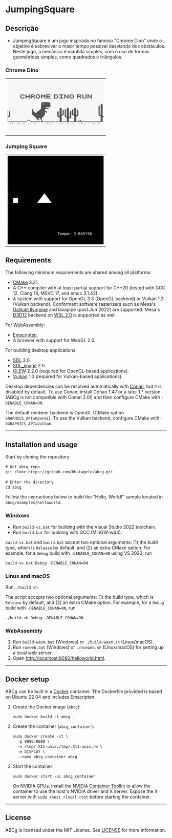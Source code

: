 # JumpingSquare

## Descrição
* JumpingSquare é um jogo inspirado no famoso "Chrome Dino" onde o objetivo é sobreviver o maior tempo possível desviando dos obstáculos. Neste jogo, a mecânica é mantida simples, com o uso de formas geométricas simples, como quadrados e triângulos.

### Chrome Dino
<table>
  <tr>
    <td>
      <img src="https://github.com/MatheusFama/CG-Assets/blob/main/ChronoDino.jpeg" width="300">
    </td>
  </tr>
</table>

### Jumping Square

<table>
  <tr>
    <td>
      <img src="https://github.com/MatheusFama/CG-Assets/blob/main/jumpingSquare.png" width="300">
    </td>
  </tr>
</table>


## Requirements

The following minimum requirements are shared among all platforms:

*   [CMake](https://cmake.org/) 3.21.
*   A C++ compiler with at least partial support for C++20 (tested with GCC 12, Clang 16, MSVC 17, and emcc 3.1.42).
*   A system with support for OpenGL 3.3 (OpenGL backend) or Vulkan 1.3 (Vulkan backend). Conformant software rasterizers such as Mesa's [Gallium llvmpipe](https://docs.mesa3d.org/drivers/llvmpipe.html) and lavapipe (post Jun 2022) are supported. Mesa's [D3D12](https://devblogs.microsoft.com/directx/directx-heart-linux/) backend on [WSL 2.0](https://docs.microsoft.com/en-us/windows/wsl/install) is supported as well.

For WebAssembly:

*   [Emscripten](https://emscripten.org/).
*   A browser with support for WebGL 2.0.

For building desktop applications:

*   [SDL](https://www.libsdl.org/) 2.0.
*   [SDL\_image](https://www.libsdl.org/projects/SDL_image/) 2.0.
*   [GLEW](http://glew.sourceforge.net/) 2.2.0 (required for OpenGL-based applications).
*   [Vulkan](https://www.lunarg.com/vulkan-sdk/) 1.3 (required for Vulkan-based applications).

Desktop dependencies can be resolved automatically with [Conan](https://conan.io/), but it is disabled by default. To use Conan, install Conan 1.47 or a later 1.\* version (ABCg is not compatible with Conan 2.0!) and then configure CMake with `-DENABLE_CONAN=ON`.

The default renderer backend is OpenGL (CMake option `GRAPHICS_API=OpenGL`). To use the Vulkan backend, configure CMake with `-DGRAPHICS_API=Vulkan`.

***

## Installation and usage

Start by cloning the repository:

    # Get abcg repo
    git clone https://github.com/hbatagelo/abcg.git

    # Enter the directory
    cd abcg

Follow the instructions below to build the "Hello, World!" sample located in `abcg/examples/helloworld`.

### Windows

*   Run `build-vs.bat` for building with the Visual Studio 2022 toolchain.
*   Run `build.bat` for building with GCC (MinGW-w64).

`build-vs.bat` and `build.bat` accept two optional arguments: (1) the build type, which is `Release` by default, and (2) an extra CMake option. For example, for a `Debug` build with `-DENABLE_CONAN=ON` using VS 2022, run

    build-vs.bat Debug -DENABLE_CONAN=ON

### Linux and macOS

Run `./build.sh`.

The script accepts two optional arguments: (1) the build type, which is `Release` by default, and (2) an extra CMake option. For example, for a `Debug` build with `-DENABLE_CONAN=ON`, run

    ./build.sh Debug -DENABLE_CONAN=ON

### WebAssembly

1.  Run `build-wasm.bat` (Windows) or `./build-wasm.sh` (Linux/macOS).
2.  Run `runweb.bat` (Windows) or `./runweb.sh` (Linux/macOS) for setting up a local web server.
3.  Open <http://localhost:8080/helloworld.html>.

***

## Docker setup

ABCg can be built in a [Docker](https://www.docker.com/) container. The Dockerfile provided is based on Ubuntu 22.04 and includes Emscripten.

1.  Create the Docker image (`abcg`):

        sudo docker build -t abcg .

2.  Create the container (`abcg_container`):

        sudo docker create -it \
          -p 8080:8080 \
          -v /tmp/.X11-unix:/tmp/.X11-unix:rw \
          -e DISPLAY \
          --name abcg_container abcg

3.  Start the container:

        sudo docker start -ai abcg_container

    On NVIDIA GPUs, install the [NVIDIA Container Toolkit](https://github.com/NVIDIA/nvidia-docker) to allow the container to use the host's NVIDIA driver and X server. Expose the X server with `sudo xhost +local:root` before starting the container.

***

## License

ABCg is licensed under the MIT License. See [LICENSE](https://github.com/hbatagelo/abcg/blob/main/LICENSE) for more information.
